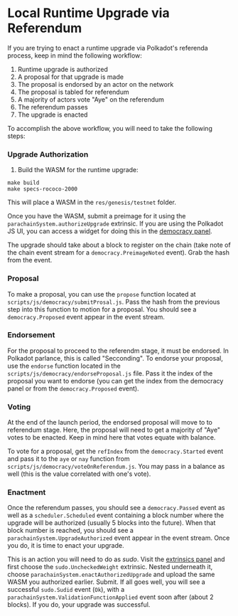 # Local Runtime Upgrade via Referendum

If you are trying to enact a runtime upgrade via Polkadot's referenda process, keep in mind the following workflow:

1. Runtime upgrade is authorized
2. A proposal for that upgrade is made
3. The proposal is endorsed by an actor on the network
4. The proposal is tabled for referendum
5. A majority of actors vote "Aye" on the referendum
6. The referendum passes
7. The upgrade is enacted

To accomplish the above workflow, you will need to take the following steps:

### Upgrade Authorization

1. Build the WASM for the runtime upgrade:

```
make build
make specs-rococo-2000
```

This will place a WASM in the `res/genesis/testnet` folder.

Once you have the WASM, submit a preimage for it using the `parachainSystem.authorizeUpgrade` extrinsic. If you are using the Polkadot JS UI, you can access a widget for doing this in the [democracy panel](https://polkadot.js.org/apps/?rpc=ws%3A%2F%2F127.0.0.1%3A9944#/democracy).

The upgrade should take about a block to register on the chain (take note of the chain event stream for a `democracy.PreimageNoted` event). Grab the hash from the event.

### Proposal

To make a proposal, you can use the `propose` function located at `scripts/js/democracy/submitProsal.js`. Pass the hash from the previous step into this function to motion for a proposal. You should see a `democracy.Proposed` event appear in the event stream.

### Endorsement

For the proposal to proceed to the referendm stage, it must be endorsed. In Polkadot parlance, this is called "Secconding". To endorse your proposal, use the `endorse` function located in the `scripts/js/democracy/endorseProposal.js` file. Pass it the index of the proposal you want to endorse (you can get the index from the democracy panel or from the `democracy.Proposed` event).

### Voting

At the end of the launch period, the endorsed proposal will move to to referendum stage. Here, the proposal will need to get a majority of "Aye" votes to be enacted. Keep in mind here that votes equate with balance.

To vote for a proposal, get the `refIndex` from the `democracy.Started` event and pass it to the `aye` or `nay` function from `scripts/js/democracy/voteOnReferendum.js`. You may pass in a balance as well (this is the value correlated with one's vote).

### Enactment

Once the referendum passes, you should see a `democracy.Passed` event as well as a `scheduler.Scheduled` event containing a block number where the upgrade will be authorized (usually 5 blocks into the future). When that block number is reached, you should see a `parachainSystem.UpgradeAuthorized` event appear in the event stream. Once you do, it is time to enact your upgrade.

This is an action you will need to do as _sudo_. Visit the [extrinsics panel](https://polkadot.js.org/apps/?rpc=ws%3A%2F%2F127.0.0.1%3A9944#/extrinsics) and first choose the `sudo.UncheckedWeight` extrinsic. Nested underneath it, choose `parachainSystem.enactAuthorizedUpgrade` and upload the same WASM you authorized earlier. Submit. If all goes well, you will see a successful `sudo.Sudid` event (`Ok`), with a `parachainSystem.ValidationFunctionApplied` event soon after (about 2 blocks). If you do, your upgrade was successful.
